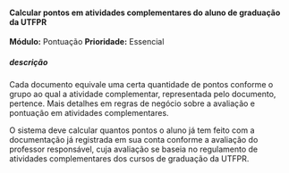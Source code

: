 #### Calcular pontos em atividades complementares do aluno de graduação da UTFPR
**Módulo:** Pontuação
**Prioridade:** Essencial
##### descrição
Cada documento equivale uma certa quantidade de pontos conforme o grupo ao qual a atividade complementar, representada pelo documento, pertence. Mais detalhes em regras de negócio sobre a avaliação e pontuação em atividades complementares.

O sistema deve calcular quantos pontos o aluno já tem feito com a documentação já registrada em sua conta conforme a avaliação do professor responsável, cuja avaliação se baseia no  regulamento de atividades complementares dos cursos de graduação da UTFPR.